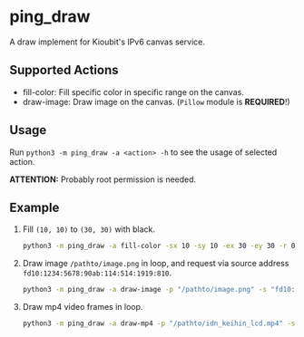 # ping_draw

A draw implement for Kioubit's IPv6 canvas service.

## Supported Actions

- fill-color: Fill specific color in specific range on the canvas.
- draw-image: Draw image on the canvas. (`Pillow` module is **REQUIRED**!)

## Usage

Run `python3 -m ping_draw -a <action> -h` to see the usage of selected action.

**ATTENTION:** Probably root permission is needed.

## Example

1. Fill `(10, 10)` to `(30, 30)` with black.

    ```bash
    python3 -m ping_draw -a fill-color -sx 10 -sy 10 -ex 30 -ey 30 -r 0 -g 0 -b 0
    ```

2. Draw image `/pathto/image.png` in loop, and request via source address `fd10:1234:5678:90ab:114:514:1919:810`.

    ```bash
    python3 -m ping_draw -a draw-image -p "/pathto/image.png" -s "fd10:1234:5678:90ab:114:514:1919:810" -l
    ```
3. Draw mp4 video frames in loop.

    ```bash
    python3 -m ping_draw -a draw-mp4 -p "/pathto/idn_keihin_lcd.mp4" -sx 100 -sy 0  -iw 320 -ih 180 -l
    ```